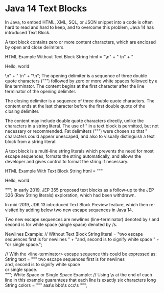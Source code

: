 # Java 14 Text Blocks

In Java, to embed HTML, XML, SQL, or JSON snippet into a code is often hard to read and hard to keep, and to overcome this problem, Java 14 has introduced Text Block.

A text block contains zero or more content characters, which are enclosed by open and close delimiters.

HTML Example Without Text Block
String html = "<html>\n" +
              "    <body>\n" +
              "        <p>Hello, world</p>\n" +
              "    </body>\n" +
              "</html>\n";
The opening delimiter is a sequence of three double quote characters (""") followed by zero or more white spaces followed by a line terminator. The content begins at the first character after the line terminator of the opening delimiter.

The closing delimiter is a sequence of three double quote characters. The content ends at the last character before the first double quote of the closing delimiter.

The content may include double quote characters directly, unlike the characters in a string literal. The use of \" in a text block is permitted, but not necessary or recommended. Fat delimiters (""") were chosen so that " characters could appear unescaped, and also to visually distinguish a text block from a string literal.

A text block is a multi-line string literals which prevents the need for most escape sequences, formats the string automatically, and allows the developer and gives control to format the string if necessary.

HTML Example With Text Block
String html = """
              <html>
                  <body>
                      <p>Hello, world</p>
                  </body>
              </html>
              """;
In early 2019, JEP 355 proposed text blocks as a follow-up to the JEP 326 (Raw String literals) exploration, which had been withdrawn.

In mid-2019, JDK 13 introduced Text Block Preview feature, which then re-visited by adding below two new escape sequences in Java 14.

Two new escape sequences are newlines (line-terminator) denoted by \ and second is for white space (single space) denoted by /s.

Newlines Example:
// Without Text Block
String literal = "two escape sequences first is for newlines " +
"and, second is to signify white space " +
"or single space.";

// With the \<line-terminator> escape sequence this could be expressed as:
String text = """
                two escape sequences first is for newlines \
                and, second is to signify white space \
                or single space.\
                """;
White Space or Single Space Example:
// Using \s at the end of each line in this example guarantees that each line is exactly six characters long
String colors = """
    aaa\s
    bbb\s
    ccc\s
    """;
